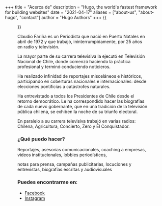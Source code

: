 +++
title = "Acerca de"
description = "Hugo, the world's fastest framework for building websites"
date = "2021-04-17"
aliases = ["about-us", "about-hugo", "contact"]
author = "Hugo Authors"
+++
{{<figure src="/img/miniaturas/cf.png" >}}


Claudio Fariña es un Periodista que nació en Puerto Natales en abril de 1972 y que trabajó, ininterrumpidamente, por 25 años en radio y televisión.

La mayor parte de su carrera televisiva la ejecutó en Televisión Nacional de Chile, donde comenzó haciendo la práctica profesional y terminó conduciendo noticieros.

Ha realizado infinidad de reportajes misceláneos e históricos, participando en coberturas nacionales e internacionales: desde elecciones pontificias a catástrofes naturales.

Ha entrevistado a todos los Presidentes de Chile desde el retorno democrático. Le ha correspondido hacer las biografías de cada nuevo gobernante, que en una tradición de la televisión pública chilena, se exhiben la noche de su triunfo electoral.

En paralelo a su carrera televisiva trabajó en varias radios: Chilena, Agricultura, Concierto, Zero y El Conquistador.

### ¿Qué puedo hacer?

Reportajes, asesorías comunicacionales, coaching a empresas, videos institucionales, lobbies periodísticos,

notas para prensa, campañas publicitarias, locuciones y entrevistas, biografías escritas y audiovisuales


### Puedes encontrarme en:

- [Facebook](https://www.facebook.com/claudio.farina.31)
- [Instagram](https://www.instagram.com/claudio_farina_periodista/)
